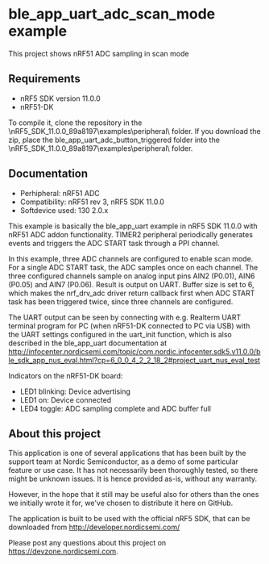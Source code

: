 ble_app_uart_adc_scan_mode example
==================

 This project shows nRF51 ADC sampling in scan mode
 
Requirements
------------
- nRF5 SDK version 11.0.0
- nRF51-DK

To compile it, clone the repository in the \nRF5_SDK_11.0.0_89a8197\examples\peripheral\ folder.  If you download the zip, place the ble_app_uart_adc_button_triggered folder into the \nRF5_SDK_11.0.0_89a8197\examples\peripheral\ folder.

Documentation
-----------------
- Perhipheral: nRF51 ADC
- Compatibility: nRF51 rev 3, nRF5 SDK 11.0.0
- Softdevice used: 130 2.0.x
  
This example is basically the ble_app_uart example in nRF5 SDK 11.0.0 with nRF51 ADC addon functionality. TIMER2 peripheral periodically generates events and triggers the ADC START task through a PPI channel. 

In this example, three ADC channels are configured to enable scan mode. For a single ADC START task, the ADC samples once on each channel. The three configured channels sample on analog input pins AIN2 (P0.01), AIN6 (P0.05) and AIN7 (P0.06). Result is output on UART. Buffer size is set to 6, which makes the nrf_drv_adc driver return callback first when ADC START task has been triggered twice, since three channels are configured. 

The UART output can be seen by connecting with e.g. Realterm UART terminal program for PC (when nRF51-DK connected to PC via USB) with the UART settings configured in the uart_init function, which is also described in the ble_app_uart documentation at http://infocenter.nordicsemi.com/topic/com.nordic.infocenter.sdk5.v11.0.0/ble_sdk_app_nus_eval.html?cp=6_0_0_4_2_2_18_2#project_uart_nus_eval_test
  
Indicators on the nRF51-DK board:
- LED1 blinking: Device advertising
- LED1 on:	Device connected
- LED4 toggle: ADC sampling complete and ADC buffer full

About this project
------------------
This application is one of several applications that has been built by the support team at Nordic Semiconductor, as a demo of some particular feature or use case. It has not necessarily been thoroughly tested, so there might be unknown issues. It is hence provided as-is, without any warranty. 

However, in the hope that it still may be useful also for others than the ones we initially wrote it for, we've chosen to distribute it here on GitHub. 

The application is built to be used with the official nRF5 SDK, that can be downloaded from http://developer.nordicsemi.com/

Please post any questions about this project on https://devzone.nordicsemi.com.

